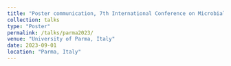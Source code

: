 ```yaml
---
title: "Poster communication, 7th International Conference on Microbial Diversity “Agrifood microbiota as a tool for a sustainable future”"
collection: talks
type: "Poster"
permalink: /talks/parma2023/
venue: "University of Parma, Italy"
date: 2023-09-01
location: "Parma, Italy"
---
```

